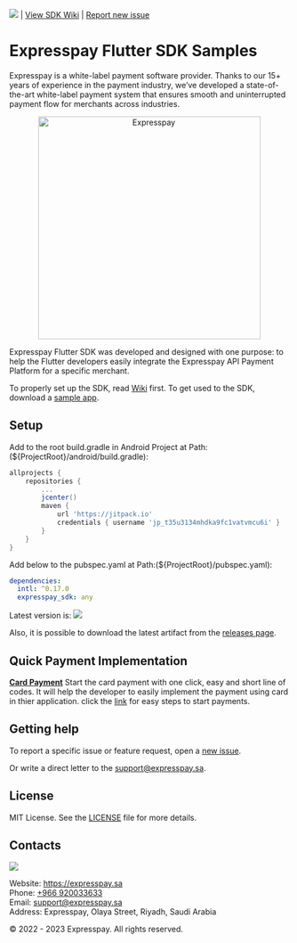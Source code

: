 ![](https://jitpack.io/v/expresspay/expresspay-android-sdk.svg) | [View SDK Wiki](https://github.com/ExpresspaySa/expresspay-android-sdk/wiki) | [Report new issue](https://github.com/ExpresspaySa/expresspay-android-sdk/issues/new)

# Expresspay Flutter SDK Samples

Expresspay is a white-label payment software provider. Thanks to our 15+ years of experience in the payment industry, we’ve developed a state-of-the-art white-label payment system that ensures smooth and uninterrupted payment flow for merchants across industries.

<p align="center">
  <a href="https://expresspay.sa">
      <img src="/media/header.jpg" alt="Expresspay" width="400px"/>
  </a>
</p>

Expresspay Flutter SDK was developed and designed with one purpose: to help the Flutter developers easily integrate the Expresspay API Payment Platform for a specific merchant. 


To properly set up the SDK, read [Wiki](https://github.com/a2zZuhaib/expresspay-flutter-sdk/wiki) first.
To get used to the SDK, download a [sample app](https://github.com/a2zZuhaib/expresspay-flutter-sdk/tree/master/sample).

## Setup

Add to the root build.gradle in Android Project at Path:(${ProjectRoot}/android/build.gradle):

```groovy
allprojects {
    repositories {
        ...
        jcenter()
        maven {
            url 'https://jitpack.io'
            credentials { username 'jp_t35u3134mhdka9fc1vatvmcu6i' }
        }
    }
}
```

Add below to the pubspec.yaml at Path:(${ProjectRoot}/pubspec.yaml):

```pubspec.yaml
dependencies:
  intl: ^0.17.0
  expresspay_sdk: any
```

Latest version is: ![](https://github.com/a2zZuhaib/expresspay-flutter-sdk.svg) 

Also, it is possible to download the latest artifact from the [releases page](https://github.com/a2zZuhaib/expresspay-flutter-sdk/releases).

## Quick Payment Implementation
[**Card Payment**](https://github.com/ExpresspaySa/expresspay-android-sdk/wiki/Express-Quick-Card-Payment)
Start the card payment with one click, easy and short line of codes. It will help the developer to easily implement the payment using card in thier application. click the [link](https://github.com/a2zZuhaib/expresspay-flutter-sdk/wiki/Express-Quick-Card-Payment) for easy steps to start payments.


## Getting help

To report a specific issue or feature request, open a [new issue](https://github.com/a2zZuhaib/expresspay-flutter-sdk/issues/new).

Or write a direct letter to the [support@expresspay.sa](mailto:support@expresspay.sa).

## License

MIT License. See the [LICENSE](https://github.com/a2zZuhaib/expresspay-flutter-sdk/blob/master/LICENSE) file for more details.

## Contacts

![](/media/footer.jpg)

Website: https://expresspay.sa  
Phone: [+966 920033633](tel:+966920033633)  
Email: [support@expresspay.sa](mailto:support@expresspay.sa)  
Address: Expresspay, Olaya Street, Riyadh, Saudi Arabia 

© 2022 - 2023 Expresspay. All rights reserved.
